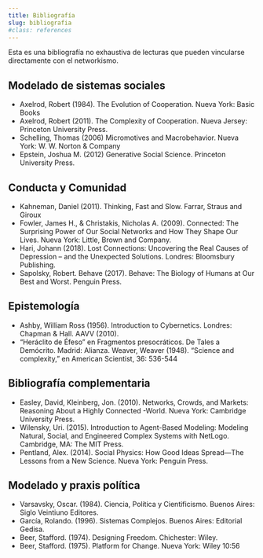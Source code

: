 ```yaml
---
title: Bibliografía
slug: bibliografia
#class: references
---
```


Esta es una bibliografía no exhaustiva de lecturas que pueden vincularse directamente con el networkismo.

## Modelado de sistemas sociales
- Axelrod, Robert (1984). The Evolution of Cooperation. Nueva York: Basic Books
- Axelrod, Robert  (2011). The Complexity of Cooperation. Nueva Jersey: Princeton University Press.
- Schelling, Thomas (2006) Micromotives and Macrobehavior. Nueva York: W. W. Norton & Company
- Epstein, Joshua M. (2012) Generative Social Science. Princeton University Press.

## Conducta y Comunidad
- Kahneman, Daniel (2011). Thinking, Fast and Slow. Farrar, Straus and Giroux
- Fowler, James H., & Christakis, Nicholas A. (2009). Connected: The Surprising Power of Our Social Networks and How They Shape Our Lives. Nueva York: Little, Brown and Company.
- Hari, Johann (2018). Lost Connections: Uncovering the Real Causes of Depression – and the Unexpected Solutions. Londres: Bloomsbury Publishing.
- Sapolsky, Robert. Behave (2017). Behave: The Biology of Humans at Our Best and Worst. Penguin Press.

## Epistemología
- Ashby, William Ross (1956). Introduction to Cybernetics. Londres: Chapman & Hall.
AAVV (2010).
- “Heráclito de Éfeso” en Fragmentos presocráticos. De Tales a Demócrito. Madrid: Alianza.
Weaver, Weaver (1948). “Science and complexity,” en American Scientist, 36: 536-544

## Bibliografía complementaria
- Easley, David, Kleinberg, Jon. (2010). Networks, Crowds, and Markets: Reasoning About a Highly Connected -World. Nueva York: Cambridge University Press.
- Wilensky, Uri. (2015). Introduction to Agent-Based Modeling: Modeling Natural, Social, and Engineered Complex Systems with NetLogo. Cambridge, MA: The MIT Press.
- Pentland, Alex. (2014). Social Physics: How Good Ideas Spread—The Lessons from a New Science. Nueva York: Penguin Press.

## Modelado y praxis política
- Varsavsky, Oscar. (1984). Ciencia, Política y Cientificismo. Buenos Aires: Siglo Veintiuno Editores.
- García, Rolando. (1996). Sistemas Complejos. Buenos Aires: Editorial Gedisa.
- Beer, Stafford. (1974). Designing Freedom. Chichester: Wiley.
- Beer, Stafford. (1975). Platform for Change. Nueva York: Wiley
10:56

